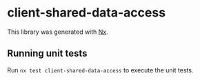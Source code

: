 # client-shared-data-access

This library was generated with [Nx](https://nx.dev).

## Running unit tests

Run `nx test client-shared-data-access` to execute the unit tests.

